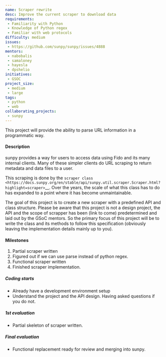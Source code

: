 ```yaml
---
name: Scraper rewrite
desc: Improve the current scraper to download data
requirements:
 - Familiarity with Python
 - Knowledge of Python regex
 - Familiar with web protocols
difficulty: medium
issues:
 - https://github.com/sunpy/sunpy/issues/4888
mentors:
 - nabobalis
 - samaloney
 - hayesla
 - dpshelio
initiatives:
 - GSOC
project_size:
 - medium
 - large
tags:
 - python
 - web
collaborating_projects:
 - sunpy
---
```


This project will provide the ability to parse URL information in a programmatic way.

#### Description

sunpy provides a way for users to access data using Fido and its many internal clients.
Many of these simpler clients do URL scraping to return metadata and data files to a user.

This scraping is done by the `scraper class <https://docs.sunpy.org/en/stable/api/sunpy.util.scraper.Scraper.html?highlight=scraper>`__.
Over the years, the scale of what this class has to do has expanded to a point where it has become unmaintainable.

The goal of this project is to create a new scraper with a predefined API and class structure.
Please be aware that this project is not a design project, the API and the scope of scrapper has been (link to come) predetermined and laid out by the GSoC mentors.
So the primary focus of this project will be to write the class and its methods to follow this specification (obviously leaving the implementation details mainly up to you).

#### Milestones

1. Partial scraper written
2. Figured out if we can use parse instead of python regex.
3. Functional scraper written
4. Finished scraper implementation.

##### Coding starts

* Already have a development environment setup
* Understand the project and the API design. Having asked questions if you do not.

##### 1st evaluation

* Partial skeleton of scraper written.

##### Final evaluation

* Functional replacement ready for review and merging into sunpy.
